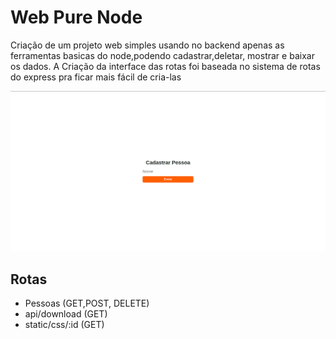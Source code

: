 # Web Pure Node
Criação de um projeto web simples usando no backend apenas as ferramentas basicas do node,podendo cadastrar,deletar, mostrar e baixar os dados. A Criação da interface das rotas foi baseada no sistema de rotas do express pra ficar mais fácil de cria-las


![](.Github/home.png)

## Rotas

- Pessoas (GET,POST, DELETE)
- api/download (GET)
- static/css/:id (GET)